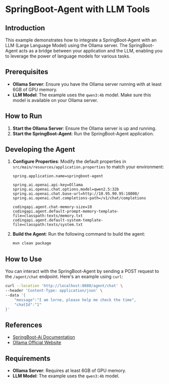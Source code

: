 # SpringBoot-Agent with LLM Tools

## Introduction

This example demonstrates how to integrate a SpringBoot-Agent with an LLM (Large Language Model) using the Ollama server. The SpringBoot-Agent acts as a bridge between your application and the LLM, enabling you to leverage the power of language models for various tasks.

## Prerequisites

- **Ollama Server**: Ensure you have the Ollama server running with at least 6GB of GPU memory.
- **LLM Model**: The example uses the `qwen3:4b` model. Make sure this model is available on your Ollama server.

## How to Run

1. **Start the Ollama Server**: Ensure the Ollama server is up and running.
2. **Start the SpringBoot-Agent**: Run the SpringBoot-Agent application.

## Developing the Agent

1. **Configure Properties**: Modify the default properties in `src/main/resources/application.properties` to match your environment:

    ```properties
    spring.application.name=springboot-agent

    spring.ai.openai.api-key=Ollama
    spring.ai.openai.chat.options.model=qwen2.5:32b
    spring.ai.openai.chat.base-url=http://10.95.90.95:18000/
    spring.ai.openai.chat.completions-path=/v1/chat/completions

    codingapi.agent.chat-memory-size=10
    codingapi.agent.default-prompt-memory-template-file=classpath:texts/memory.txt
    codingapi.agent.default-system-template-file=classpath:texts/system.txt
    ```

2. **Build the Agent**: Run the following command to build the agent:

    ```bash
    mvn clean package
    ```

## How to Use

You can interact with the SpringBoot-Agent by sending a POST request to the `/agent/chat` endpoint. Here's an example using `curl`:

```bash
curl --location 'http://localhost:8080/agent/chat' \
--header 'Content-Type: application/json' \
--data '{
    "message":"I am lorne, please help me check the time",
    "chatId":"1"
}'
```

## References

- [SpringBoot-Ai Documentation](https://docs.spring.io/spring-ai/reference/1.0/api/tools.html)
- [Ollama Official Website](https://ollama.com/)

## Requirements

- **Ollama Server**: Requires at least 6GB of GPU memory.
- **LLM Model**: The example uses the `qwen3:4b` model.

